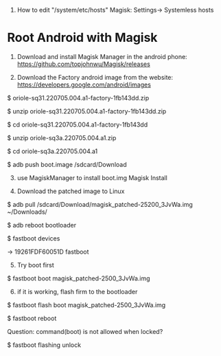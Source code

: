 1. How to edit "/system/etc/hosts"
Magisk: Settings-> Systemless hosts

# Root Android with Magisk

1. Download and install Magisk Manager in the android phone: https://github.com/topjohnwu/Magisk/releases

2. Download the Factory android image from the website: https://developers.google.com/android/images

$ oriole-sq31.220705.004.a1-factory-1fb143dd.zip

$ unzip oriole-sq31.220705.004.a1-factory-1fb143dd.zip

$ cd oriole-sq31.220705.004.a1-factory-1fb143dd

$ unzip oriole-sq3a.220705.004.a1.zip

$ cd oriole-sq3a.220705.004.a1

$ adb push boot.image /sdcard/Download

3. use MagiskManager to install boot.img
    Magisk Install 

4. Download the patched image to Linux

$ adb pull /sdcard/Download/magisk_patched-25200_3JvWa.img  ~/Downloads/

$ adb reboot bootloader

$ fastboot devices

-> 19261FDF60051D   fastboot


5. Try boot first

$ fastboot boot magisk_patched-2500_3JvWa.img


6. if it is working, flash firm to the bootloader

$ fastboot flash boot magisk_patched-2500_3JvWa.img

$ fastboot reboot


Question:  command(boot) is not allowed when locked?

$ fastboot flashing unlock
